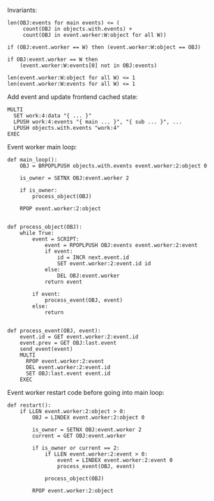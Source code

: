 
Invariants:
        
    len(OBJ:events for main events) <= (
         count(OBJ in objects.with.events) + 
         count(OBJ in event.worker:W:object for all W))
    
    if (OBJ:event.worker == W) then (event.worker:W:object == OBJ)
    
    if OBJ:event.worker == W then
        (event.worker:W:events[0] not in OBJ:events)
    
    len(event.worker:W:object for all W) <= 1
    len(event.worker:W:events for all W) <= 1


Add event and update frontend cached state:

    MULTI
      SET work:4:data "{ ... }"
      LPUSH work:4:events "{ main ... }", "{ sub ... }", ...
      LPUSH objects.with.events "work:4"
    EXEC

    
Event worker main loop:

    def main_loop():
        OBJ = BRPOPLPUSH objects.with.events event.worker:2:object 0
        
        is_owner = SETNX OBJ:event.worker 2
    
        if is_owner:
            process_object(OBJ)
    
        RPOP event.worker:2:object
    

    def process_object(OBJ):
        while True:
            event = SCRIPT: 
                event = RPOPLPUSH OBJ:events event.worker:2:event
                if event:
                    id = INCR next.event.id
                    SET event.worker:2:event.id id
                else:
                    DEL OBJ:event.worker
                return event
    
            if event:
                process_event(OBJ, event)
            else:
                return


    def process_event(OBJ, event):
        event.id = GET event.worker:2:event.id
        event.prev = GET OBJ:last.event
        send_event(event)
        MULTI
          RPOP event.worker:2:event
          DEL event.worker:2:event.id
          SET OBJ:last.event event.id
        EXEC

     
Event worker restart code before going into main loop:

    def restart():
        if LLEN event.worker:2:object > 0:
            OBJ = LINDEX event.worker:2:object 0
    
            is_owner = SETNX OBJ:event.worker 2
            current = GET OBJ:event.worker
    
            if is_owner or current == 2:
                if LLEN event.worker:2:event > 0:
                    event = LINDEX event.worker:2:event 0
                    process_event(OBJ, event)
        
                process_object(OBJ)
         
            RPOP event.worker:2:object
                    
